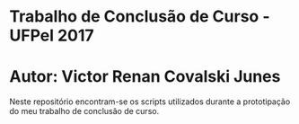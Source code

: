 # Trabalho de Conclusão de Curso - UFPel 2017
# Autor: Victor Renan Covalski Junes

Neste repositório encontram-se os scripts utilizados durante a prototipação do meu trabalho de conclusão de curso.

